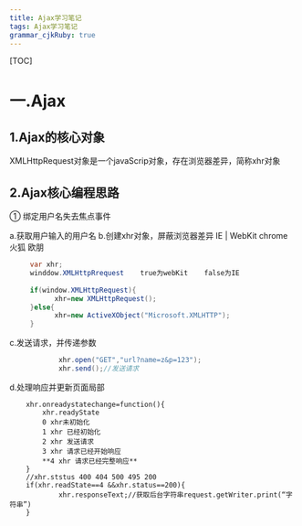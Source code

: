 ```yaml
---
title: Ajax学习笔记
tags: Ajax学习笔记
grammar_cjkRuby: true
---
```

[TOC]

# 一.Ajax
## 1.Ajax的核心对象

   XMLHttpRequest对象是一个javaScrip对象，存在浏览器差异，简称xhr对象

## 2.Ajax核心编程思路

① 绑定用户名失去焦点事件

a.获取用户输入的用户名
b.创建xhr对象，屏蔽浏览器差异  IE  |  WebKit chrome 火狐 欧朋 
 ``` java 
	  var xhr;
	  winddow.XMLHttpRrequest    true为webKit    false为IE
	  
	  if(window.XMLHttpRequest){
	  		xhr=new XMLHttpRequest();
	  }else{
	  		xhr=new ActiveXObject("Microsoft.XMLHTTP");
	  }
 ```
c.发送请求，并传递参数
``` java 
			xhr.open("GET","url?name=z&p=123");
			xhr.send();//发送请求
 ```
d.处理响应并更新页面局部
```javascript?linenums
	xhr.onreadystatechange=function(){
		xhr.readyState  
		0 xhr未初始化
		1 xhr 已经初始化
		2 xhr 发送请求
		3 xhr 请求已经开始响应
		**4 xhr 请求已经完整响应**
	}
	//xhr.ststus 400 404 500 495 200
	if(xhr.readState==4 &&xhr.status==200){
			xhr.responseText;//获取后台字符串request.getWriter.print(“字符串”)
	}
```